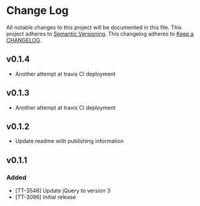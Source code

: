 # Change Log
All notable changes to this project will be documented in this file.
This project adheres to [Semantic Versioning](http://semver.org/).
This changelog adheres to [Keep a CHANGELOG](http://keepachangelog.com/).

## v0.1.4
- Another attempt at travis CI deployment

## v0.1.3
- Another attempt at travis CI deployment

## v0.1.2
- Update readme with publishing information

## v0.1.1
### Added
- [TT-3546] Update jQuery to version 3
- [TT-3096] Initial release
